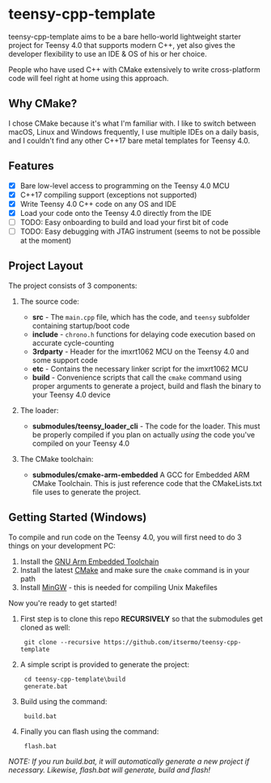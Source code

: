 # teensy-cpp-template
teensy-cpp-template aims to be a bare hello-world lightweight starter project for Teensy 4.0 that supports modern C++, yet also gives the developer flexibility to use an IDE & OS of his or her choice.

People who have used C++ with CMake extensively to write cross-platform code will feel right at home using this approach.

## Why CMake?
I chose CMake because it's what I'm familiar with. I like to switch between macOS, Linux and Windows frequently, I use multiple IDEs on a daily basis, and I couldn't find any other C++17 bare metal templates for Teensy 4.0.

## Features

- [x] Bare low-level access to programming on the Teensy 4.0 MCU
- [x] C++17 compiling support (exceptions not supported)
- [x] Write Teensy 4.0 C++ code on any OS and IDE
- [x] Load your code onto the Teensy 4.0 directly from the IDE
- [ ] TODO: Easy onboarding to build and load your first bit of code
- [ ] TODO: Easy debugging with JTAG instrument (seems to not be possible at the moment)

## Project Layout

The project consists of 3 components:

1. The source code:  
    * **src**      - The `main.cpp` file, which has the code, and `teensy` subfolder containing startup/boot code  
    * **include**  - `chrono.h` functions for delaying code execution based on accurate cycle-counting  
    * **3rdparty** - Header for the imxrt1062 MCU on the Teensy 4.0 and some support code    
    * **etc**      - Contains the necessary linker script for the imxrt1062 MCU  
    * **build**    - Convenience scripts that call the `cmake` command using proper arguments to generate a project, build and flash the binary to your Teensy 4.0 device
    
2. The loader:
    * **submodules/teensy_loader_cli** - The code for the loader.
    This must be properly compiled if you plan on actually *using* the code you've compiled on your Teensy 4.0
        
3. The CMake toolchain:
    * **submodules/cmake-arm-embedded** A GCC for Embedded ARM CMake Toolchain.
    This is just reference code that the CMakeLists.txt file uses to generate the project.
        
## Getting Started (Windows)

To compile and run code on the Teensy 4.0, you will first need to do 3 things on your development PC:

1. Install the [GNU Arm Embedded Toolchain](https://developer.arm.com/tools-and-software/open-source-software/developer-tools/gnu-toolchain/gnu-rm/downloads)
2. Install the latest [CMake](https://cmake.org/download/) and make sure the `cmake` command is in your path
3. Install [MinGW](http://www.mingw.org/) - this is needed for compiling Unix Makefiles

Now you're ready to get started!

1. First step is to clone this repo **RECURSIVELY** so that the submodules get cloned as well:

        git clone --recursive https://github.com/itsermo/teensy-cpp-template

2. A simple script is provided to generate the project: 

        cd teensy-cpp-template\build
        generate.bat  
        
3. Build using the command:

        build.bat
        
4. Finally you can flash using the command:

        flash.bat
        
*NOTE: If you run build.bat, it will automatically generate a new project if necessary. Likewise, flash.bat will generate, build and flash!*
    
